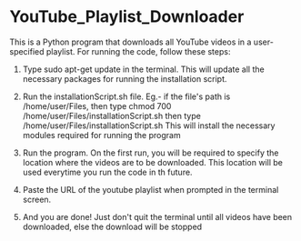 # YouTube_Playlist_Downloader

This is a Python program that downloads all YouTube videos in a user-specified playlist. For running the code, follow these steps:

1. Type sudo apt-get update in the terminal. This will update all the necessary packages for running the    installation script.

2. Run the installationScript.sh file.
   Eg.- if the file's path is /home/user/Files, then type
        chmod 700 /home/user/Files/installationScript.sh
        then type
        /home/user/Files/installationScript.sh  This will install the necessary modules required for running the  program

3. Run the program. On the first run, you will be required to specify the location where the videos are to be downloaded. This location will be used everytime you run the code in th future.

4. Paste the URL of the youtube playlist when prompted in the terminal screen.

5. And you are done! Just don't quit the terminal until all videos have been downloaded, else the download will be stopped
